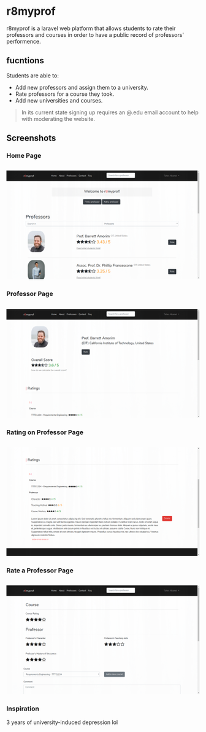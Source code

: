 # r8myprof
r8myprof is a laravel web platform that allows students to rate their professors and courses in order to have a public record of professors' performence.

## fucntions
Students are able to:
* Add new professors and assign them to a university.
* Rate professors for a course they took.
* Add new universities and courses.

> In its current state signing up requires an @.edu email account to help with moderating the website.


## Screenshots
### Home Page
![Alt text](/Screenshots/1.png?raw=true "Home Page")
---
### Professor Page
![Alt text](/Screenshots/2.png?raw=true "Professor Page")
---
### Rating on Professor Page
![Alt text](/Screenshots/3.png?raw=true "Rating Display")
---
### Rate a Professor Page
![Alt text](/Screenshots/4.png?raw=true "Rating")
---
### Inspiration
3 years of university-induced depression lol